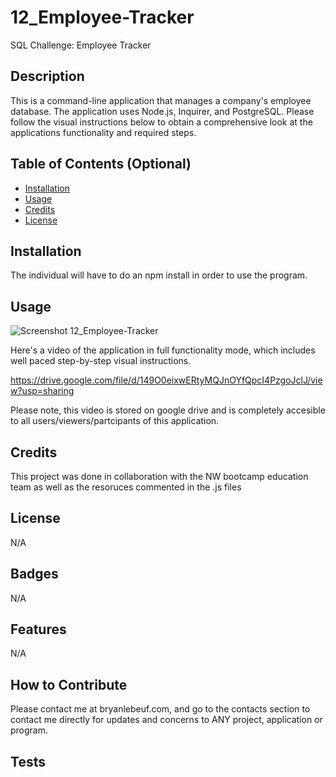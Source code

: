 # 12_Employee-Tracker
SQL Challenge: Employee Tracker

## Description

This is a command-line application that manages a company's employee database. The application uses Node.js, Inquirer, and PostgreSQL.
Please follow the visual instructions below to obtain a comprehensive look at the applications functionality and required steps.

## Table of Contents (Optional)

- [Installation](#installation)
- [Usage](#usage)
- [Credits](#credits)
- [License](#license)

## Installation

The individual will have to do an npm install in order to use the program.

## Usage

![Screenshot 12_Employee-Tracker](https://github.com/blebeuf/12_Employee-Tracker/assets/23405383/4a30687a-55f4-4bdb-ab98-c05736db47f3)

Here's a video of the application in full functionality mode, which includes well paced step-by-step visual instructions.

https://drive.google.com/file/d/149O0eixwERtyMQJnOYfQpcI4PzgoJclJ/view?usp=sharing

Please note, this video is stored on google drive and is completely accesible to all users/viewers/partcipants of this application.

## Credits

This project was done in collaboration with the NW bootcamp education team as well as the resoruces commented in the .js files

## License

N/A

## Badges
N/A

## Features

N/A

## How to Contribute

Please contact me at bryanlebeuf.com, and go to the contacts section to contact me directly for updates and concerns to ANY project, application or program.

## Tests
